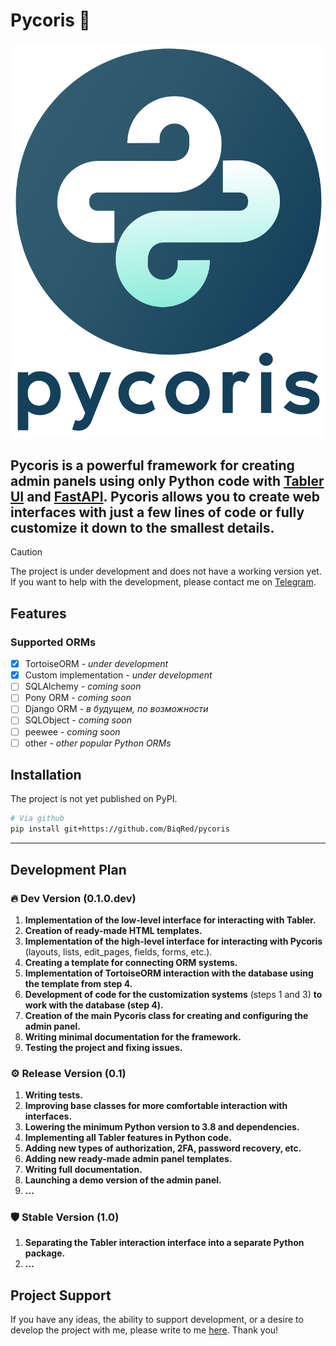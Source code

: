 # Pycoris :hibiscus:
![Logo](https://github.com/biqred/pycoris/raw/main/assets/logo2.svg)

**Pycoris** is a powerful framework for creating admin panels using only Python code with [Tabler UI](https://tabler.io/) and [FastAPI](https://fastapi.tiangolo.com/). Pycoris allows you to create web interfaces with just a few lines of code or fully customize it down to the smallest details.
---

> [!CAUTION]
> The project is under development and does not have a working version yet. If you want to help with the development, please contact me on [Telegram](https://t.me/biqred).

## Features

### Supported ORMs
- [x] TortoiseORM - *under development*
- [x] Custom implementation - *under development*
- [ ] SQLAlchemy - *coming soon*
- [ ] Pony ORM - *coming soon*
- [ ] Django ORM - *в будущем, по возможности*
- [ ] SQLObject - *coming soon*
- [ ] peewee - *coming soon*
- [ ] other - *other popular Python ORMs*

## Installation
The project is not yet published on PyPI.
```bash
# Via github
pip install git+https://github.com/BiqRed/pycoris
```

---

## Development Plan
### :fire: Dev Version (0.1.0.dev)
1. **Implementation of the low-level interface for interacting with Tabler.**
2. **Creation of ready-made HTML templates.**
3. **Implementation of the high-level interface for interacting with Pycoris** (layouts, lists, edit_pages, fields, forms, etc.).
4. **Creating a template for connecting ORM systems.**
5. **Implementation of TortoiseORM interaction with the database using the template from step 4.**
6. **Development of code for the customization systems** (steps 1 and 3) **to work with the database **(step 4)**.**
7. **Creation of the main Pycoris class for creating and configuring the admin panel.**
8. **Writing minimal documentation for the framework.**
9. **Testing the project and fixing issues.**
### :gear: Release Version (0.1)
1. **Writing tests.**
2. **Improving base classes for more comfortable interaction with interfaces.**
3. **Lowering the minimum Python version to 3.8 and dependencies.**
4. **Implementing all Tabler features in Python code.**
5. **Adding new types of authorization, 2FA, password recovery, etc.**
6. **Adding new ready-made admin panel templates.**
7. **Writing full documentation.**
8. **Launching a demo version of the admin panel.**
9. **...**
### :shield: Stable Version (1.0)
1. **Separating the Tabler interaction interface into a separate Python package.**
2. **...**

## Project Support

If you have any ideas, the ability to support development, or a desire to develop the project with me, please write to me [here](https://t.me/biqred). Thank you!
